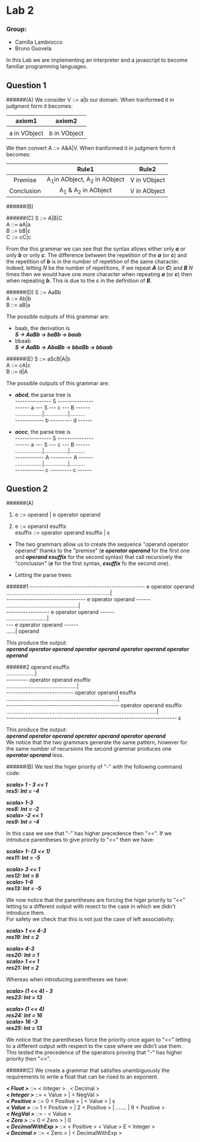 Lab 2
====

### Group:
- Camilla Lambrocco
- Bruno Guovela

In this Lab we are implementing an interpreter and a javascript to become familiar programming languages.

## Question 1 

######(A)
We consider V ::= a|b our domain. When tranformed it in judgment form it becomes:



| **axiom1** |  **axiom2**|    
|:-------: | :------: |
|  |  |
|a in VObject | b in VObject |


We then convert A ::= A&A|V. When tranformed it in judgment form it becomes:

|      | **Rule1** |  **Rule2**|    
| :--: |:-------: | :------: |
| Premise |A<sub>1</sub>in AObject, A<sub>2</sub> in AObject | V in VObject |
|Conclusion |A<sub>1</sub> & A<sub>2</sub> in AObject | V in AObject |

######(B)

######(C)
S ::= A|B|C<br> 
A ::= aA|a<br> 
B ::= bB|ε<br> 
C ::= cC|c

From the this grammar we can see that the syntax allows either only _**a**_ or only _**b**_ or only _**c**_. The difference between the repetition of the _**a**_ (or _**c**_) and the repetition of _**b**_ is in the number of repetition of the same character. Indeed, letting _*N*_ be the number of repetitions, if we repeat _**A**_ (or _**C**_) and _**B**_ _*N*_ times then we would have one more character when repeating _**a**_ (or _**c**_) then when repeating _**b**_. This is due to the ε in the definition of _**B**_.

######(D)
S ::= AaBb <br> 
A ::= Ab|b <br> 
B ::= aB|a

The possible outputs of this grammar are:
- baab, the derivation is<br> 
 _**S -> AaBb -> baBb -> baab**_
- bbaab<br> 
 _**S -> AaBb -> AbaBb -> bbaBb -> bbaab**_

######(E)
S ::= aScB|A|b<br> 
A ::= cA|c<br> 
B ::= d|A

The possible outputs of this grammar are:
- ***abcd***, the parse tree is<br> 
--------------- S --------------- <br>
------ a --- S --- c --- B ------ <br> 
..................|................|.......... <br>
------------ b --------- d ------

- ***accc***, the parse tree is<br> 
--------------- S --------------- <br>
------ a --- S --- c --- B ------ <br> 
..................|................|.......... <br>
------------ A --------- A ------ <br>
..................|................|.......... <br>
------------ c --------- c ------ 

## Question 2

######(A)
1. e ::= operand | e operator operand <br>

2. e ::= operand esuffix<br>
esuffix ::= operator operand esuffix | ε

- The two grammars allow us to create the sequence "operand operator operand" thanks to the "premise" (_**e operator operand**_ for the first one and _**operand esuffix**_ for the second syntax) that call recursively the "conclusion" (_**e**_ for the first syntax, _**esuffix**_ fo the second one).

- Letting the parse trees:<br>

######1
------------------------------------------------ e operator operand  <br>
.....................................................................| <br>
--------------------------------- e operator operand ------ <br> 
................................................| <br>
------------------ e operator operand ------ <br> 
...........................| <br>
--- e operator operand ------ <br> 
......|
operand

This produce the output:<br>
_**operand operator operand operator operand operator operand operator operand**_


######2
operand esuffix<br>
...................| <br>
--------- operator operand esuffix <br> 
...............................................| <br>
---------------------------- operator operand esuffix <br> 
..........................................................................| <br>
----------------------------------------------- operator operand esuffix<br> 
....................................................................................................|<br>
----------------------------------------------------------------------- ε <br> 

This produce the output:<br>
_**operand operator operand operator operand operator operand**_ <br>
We notice that the two grammars generate the same pattern, however for the same number of recursions the second grammar produces one _**operator operand**_ less.

######(B)
We test the higer priority of "-" with the following command code:<br>

_**scala> 1 - 3 << 1 <br>
res5: Int = -4**_ <br>

_**scala> 1-3 <br>
res8: Int = -2 <br>
scala> -2 << 1 <br>
res9: Int = -4**_  <br>

In this case we see that "-" has higher precedence then "<<". If we introduce parentheses to give priority to "<<" then we have:<br>

_**scala> 1- (3 << 1) <br>
res11: Int = -5**_  <br>

_**scala> 3 << 1 <br>
res12: Int = 6 <br>
scala> 1-6 <br>
res13: Int = -5**_ <br>

We now notice that the parentheses are forcing the higer priority to "<<" letting to a different output with resect to the case in which we didn't introduce them.<br>
For safety we check that this is not just the case of left associativity:<br>

_**scala> 1 << 4-3  <br>
res19: Int = 2**_ <br>

_**scala> 4-3 <br>
res20: Int = 1 <br>
scala> 1 << 1 <br>
res21: Int = 2**_ <br>

Whereas when introducing parentheses we have:<br>

_**scala> (1 << 4) - 3<br>
res23: Int = 13**_ <br>

_**scala> (1 << 4) <br>
res24: Int = 16 <br>
scala> 16 -3 <br>
res25: Int = 13**_ <br>

We notice that the parentheses force the priority once again to "<<" letting to a different output with respect to the case where we didn't use them. This tested the precedence of the operators proving that "-" has higher priority then "<<".

######(C)
We create a grammar that satisfies unambiguously the requirements to write a float that can be rised to an exponent.

_**< Float >**_ ::= < Integer > . < Decimal > <br>
_**< Integer >**_ ::= < Value > | < NegVal > <br>
_**< Positive >**_ ::= 0 < Positive > | < Value > | ε <br>
_**< Value >**_ ::= 1 < Positive > | 2 < Positive > | ....... | 9 < Positive > <br>
_**< NegVal >**_ ::= - < Value > <br>
_**< Zero >**_ ::= 0 < Zero > | 0 <br>
_**< DecimalWithExp >**_ ::= < Positive > < Value > E < Integer > <br>
_**< Decimal >**_ ::= < Zero > | < DecimalWithExp >



